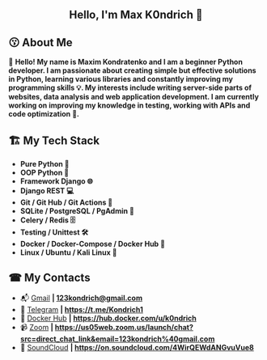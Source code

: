 <h2 align="center">Hello, I'm Max K0ndrich 👋 </h2>


## 😗 About Me

  📝 **Hello! My name is Maxim Kondratenko and I am a beginner Python developer.
  I am passionate about creating simple but effective solutions in Python, learning various libraries and constantly improving my programming skills 💡. 
  My interests include writing server-side parts of websites, data analysis and web application development. 
  I am currently working on improving my knowledge in testing, working with APIs and code optimization 🚀.**

## 🏗 My Tech Stack


- **Pure Python 🐍**
- **OOP Python 🔧**
- **Framework Django 🌐**
- **Django REST 💻**
- **Git / Git Hub / Git Actions 🐙**
- **SQLite / PostgreSQL / PgAdmin 💾**
- **Celery / Redis 🗄️**
- **Testing / Unittest 🛠️**
- **Docker / Docker-Compose / Docker Hub 🚢**
- **Linux / Ubuntu / Kali Linux 📂**

## ☎ My Contacts

- 📬 [Gmail](123kondrich@gmail.com)                     **| 123kondrich@gmail.com**
- 💬 [Telegram](https://t.me/Kondrich1)                 **| https://t.me/Kondrich1**
- 🐳 [Docker Hub](https://hub.docker.com/u/k0ndrich)    **| https://hub.docker.com/u/k0ndrich**
- 📹 [Zoom](https://us05web.zoom.us/launch/chat?src=direct_chat_link&email=123kondrich%40gmail.com) **| https://us05web.zoom.us/launch/chat?src=direct_chat_link&email=123kondrich%40gmail.com**
- 🎵 [SoundCloud](https://soundcloud.com/vw5m0mu9z4yh?utm_source=clipboard&utm_medium=text&utm_campaign=social_sharing)  **| https://on.soundcloud.com/4WirQEWdANGvuVue8**
